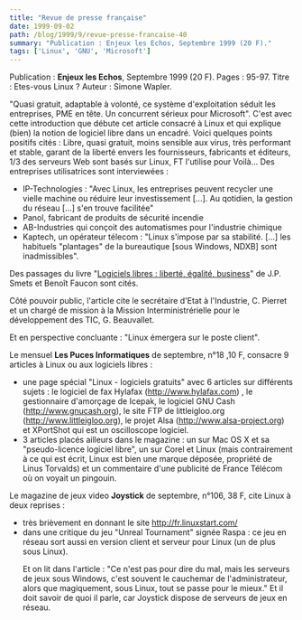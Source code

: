 ```yaml
---
title: "Revue de presse française"
date: 1999-09-02
path: /blog/1999/9/revue-presse-francaise-40
summary: "Publication : Enjeux les Echos, Septembre 1999 (20 F)."
tags: ['Linux', 'GNU', 'Microsoft']
---
```


<P>Publication : <B>Enjeux les Echos</B>, Septembre 1999 (20 F).
Pages : 95-97.
Titre : Etes-vous Linux ?
Auteur : Simone Wapler.</P>

<P>"Quasi gratuit, adaptable à volonté, ce système d'exploitation séduit les entreprises, PME en tête. Un concurrent sérieux pour Microsoft". C'est avec cette introduction que
débute cet article consacré à Linux et qui explique (bien) la notion de logiciel libre dans un encadré.
Voici quelques points positifs cités : Libre, quasi gratuit, moins sensible aux virus, très performant et stable, garant de la liberté envers les fournisseurs, fabricants
et éditeurs, 1/3 des serveurs Web sont basés sur Linux, FT l'utilise pour Voilà...
Des entreprises utilisatrices sont interviewées :</P>

<UL>

<LI>IP-Technologies : "Avec Linux, les entreprises peuvent recycler une vielle machine ou réduire leur investissement [...]. Au qotidien, la gestion du réseau [...] s'en
trouve facilitée"
<LI>Panol, fabricant de produits de sécurité incendie
<LI>AB-Industries qui conçoit des automatismes pour l'industrie chimique
<LI>Kaptech, un opérateur télecom : "Linux s'impose par sa stabilité. [...] les habituels "plantages"  de la bureautique [sous Windows, NDXB] sont inadmissibles".
</UL>

<P>Des passages du livre "<A HREF="http://www.freepatents.org/liberty/">Logiciels libres : liberté,
égalité, business</A>" de J.P. Smets et Benoît Faucon sont cités.</P>

<P>Côté pouvoir public, l'article cite le secrétaire d'Etat à l'Industrie, C. Pierret et un chargé de mission à la Mission Interministrérielle pour le développement des TIC,
G. Beauvallet.</P>

<P>Et en perspective concluante : "Linux émergera sur le poste client".</P>

<P>Le mensuel <B>Les Puces Informatiques</B> de septembre, n°18 ,10 F,
consacre 9 articles à Linux ou aux logiciels libres :</P>

<UL>

<LI>une page spécial "Linux - logiciels gratuits" avec 6 articles sur
différents sujets : le logiciel de fax Hylafax (<A HREF="http://www.hylafax.com">http://www.hylafax.com</A>)
, le gestionnaire d'amorçage de Icepak, le logiciel GNU Cash
(<A HREF="http://www.gnucash.org">http://www.gnucash.org</A>), le site FTP de littleigloo.org
(<A HREF="http://www.littleigloo.org">http://www.littleigloo.org</A>), le projet Alsa
(<A HREF="http://www.alsa-project.org">http://www.alsa-project.org</A>) et XPortShot qui est un oscilloscope
logiciel.
<LI>3 articles placés ailleurs dans le magazine : un sur Mac OS X et sa
"pseudo-licence logiciel libre", un sur Corel et Linux (mais
contrairement à ce qui est écrit, Linux est bien une marque déposée,
propriété de Linus Torvalds) et un commentaire d'une publicité de France
Télécom où on voyait un pingouin.
</UL>

<P>Le magazine de jeux video <B>Joystick</B> de septembre, n°106, 38 F, cite
Linux à deux reprises :</P>

<UL>

<LI>très brièvement en donnant le site <A HREF="http://fr.linuxstart.com/">http://fr.linuxstart.com/</A>
<LI>dans une critique du jeu "Unreal Tournament" signée Raspa : ce jeu en
réseau sort aussi en version client et serveur pour Linux (un de plus
sous Linux).
<BR>

Et on lit dans l'article :
"Ce n'est pas pour dire du mal, mais les serveurs de jeux sous Windows,
c'est souvent le cauchemar de l'administrateur, alors que magiquement,
sous Linux, tout se passe pour le mieux."
Et il doit savoir de quoi il parle, car Joystick dispose de serveurs de
jeux en réseau.

</UL>


